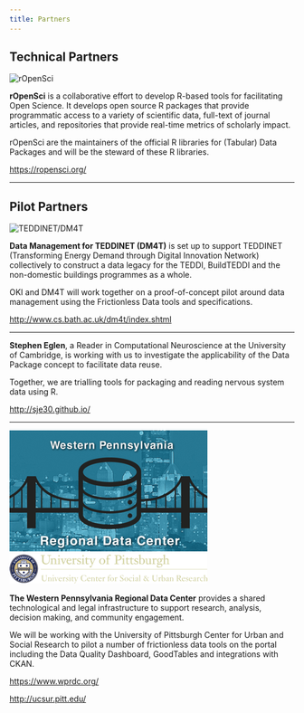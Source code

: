 ```yaml
---
title: Partners
---
```


## Technical Partners

![rOpenSci](/img/partners/ropensci.png)

**rOpenSci** is a collaborative effort to develop R-based tools for
facilitating Open Science. It develops open source R packages that
provide programmatic access to a variety of scientific data, full-text
of journal articles, and repositories that provide real-time metrics
of scholarly impact.

rOpenSci are the maintainers of the official R libraries for (Tabular)
Data Packages and will be the steward of these R libraries.

<https://ropensci.org/>

---

## Pilot Partners

![TEDDINET/DM4T](/img/partners/teddinet.png)

**Data Management for TEDDINET (DM4T)** is set up to support TEDDINET
(Transforming Energy Demand through Digital Innovation Network)
collectively to construct a data legacy for the TEDDI, BuildTEDDI and
the non-domestic buildings programmes as a whole.

OKI and DM4T will work together on a proof-of-concept pilot around
data management using the Frictionless Data tools and specifications.

<http://www.cs.bath.ac.uk/dm4t/index.shtml>

---

**Stephen Eglen**, a Reader in Computational Neuroscience at the
University of Cambridge, is working with us to investigate the
applicability of the Data Package concept to facilitate data reuse.

Together, we are trialling tools for packaging and reading nervous
system data using R.

<http://sje30.github.io/>

---

![WPRDC](/img/partners/wprdc.png)
![UPCUSR](/img/partners/upcusr.png)

**The Western Pennsylvania Regional Data Center** provides a shared technological and legal infrastructure to support research, analysis, decision making, and community engagement.

We will be working with the University of Pittsburgh Center for Urban and Social Research to pilot a number of frictionless data tools on the portal  including the Data Quality Dashboard, GoodTables and integrations with CKAN. 

<https://www.wprdc.org/>

<http://ucsur.pitt.edu/>
